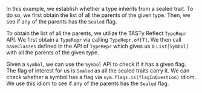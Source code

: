 In this example, we establish whether a type inherits from a sealed trait. To do so, we first obtain the list of all the parents of the given type. Then, we see if any of the parents has the `Sealed` flag.

To obtain the list of all the parents, we utilize the TASTy Reflect `TypeRepr` API. We first obtain a `TypeRepr` via calling `TypeRepr.of[T]`. We then call `baseClasses` defined in the API of `TypeRepr` which gives us a `List[Symbol]` with all the parents of the given type.

Given a `Symbol`, we can use the `Symbol` API to check if it has a given flag. The flag of interest for us is `Sealed` as all the sealed traits carry it. We can check whether a symbol has a flag via `sym.flags.is(flagInQuestion)` idiom. We use this idiom to see if any of the parents has the `Sealed` flag.